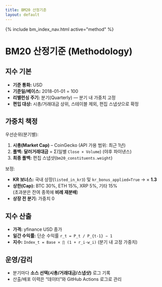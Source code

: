 ```yaml
---
title: BM20 산정기준
layout: default
---
```

{% include bm_index_nav.html active="method" %}

# BM20 산정기준 (Methodology)

## 지수 기본
- **기준 통화:** USD
- **기준일/베이스:** 2018-01-01 = 100
- **리밸런싱 주기:** 분기(Quarterly) — 분기 내 가중치 고정
- **편입 대상:** 시총/거래대금 상위, 스테이블 제외, 편집 스냅샷으로 확정

## 가중치 책정
우선순위(분기별):
1. **시총(Market Cap)** – CoinGecko (API 가용 범위: 최근 1년)
2. **폴백:** **달러거래대금** = Σ(일별 `Close × Volume`) (야후 파이낸스)
3. **최종 폴백:** 편집 스냅샷(`bm20_constituents.weight`)

보정:
- **KR 보너스:** 국내 상장(`listed_in_kr3`) 및 `kr_bonus_applied=True` → × **1.3**
- **상한(Cap):** BTC 30%, ETH 15%, XRP 5%, 기타 15%  
  (초과분은 잔여 종목에 **비례 재분배**)
- **상장 전 분기:** 가중치 0

## 지수 산출
- **가격:** yfinance USD 종가
- **일간 수익률:** 단순 수익률 `r_t = P_t / P_{t-1} − 1`
- **지수:** `Index_t = Base × ∏ (1 + r_i·w_i)` (분기 내 고정 가중치)

## 운영/감리
- 분기마다 **소스 선택(시총/거래대금/스냅샷)** 로그 기록
- 산출/배포 이력은 “데이터”와 GitHub Actions 로그로 관리
